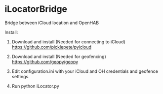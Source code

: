 # iLocatorBridge

Bridge between iCloud location and OpenHAB

Install:

1. Download and install (Needed for connecting to iCloud) https://github.com/picklepete/pyicloud
 
2. Download and install (Needed for geofencing) https://github.com/geopy/geopy

3. Edit configuration.ini with your iCloud and OH credentials and geofence settings.

4. Run python iLocator.py

